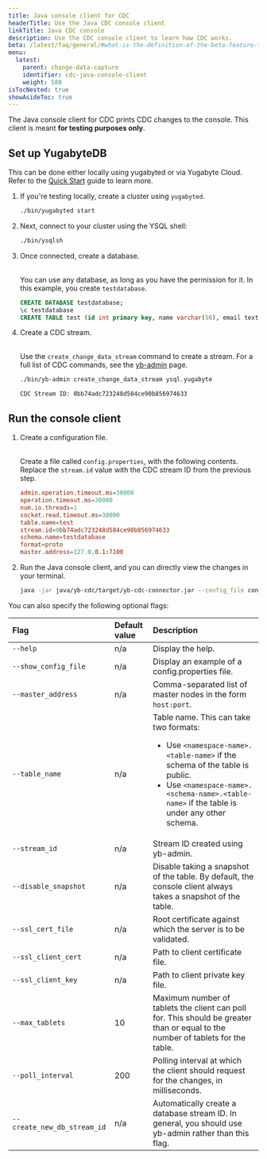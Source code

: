 ```yaml
---
title: Java console client for CDC
headerTitle: Use the Java CDC console client
linkTitle: Java CDC console
description: Use the CDC console client to learn how CDC works.
beta: /latest/faq/general/#what-is-the-definition-of-the-beta-feature-tag
menu:
  latest:
    parent: change-data-capture
    identifier: cdc-java-console-client
    weight: 580
isTocNested: true
showAsideToc: true
---
```


The Java console client for CDC prints CDC changes to the console. This client is meant **for testing purposes only**.

## Set up YugabyteDB

This can be done either locally using yugabyted or via Yugabyte Cloud. Refer to the [Quick Start](../../../quick-start/) guide to learn more.

1. If you're testing locally, create a cluster using `yugabyted`.

    ```sh
    ./bin/yugabyted start
    ```

1. Next, connect to your cluster using the YSQL shell:

    ```sh
    ./bin/ysqlsh
    ```

1. Once connected, create a database.

    \
    You can use any database, as long as you have the permission for it. In this example, you create `testdatabase`.

    ```sql
    CREATE DATABASE testdatabase;
    \c testdatabase
    CREATE TABLE test (id int primary key, name varchar(50), email text);
    ```

1. Create a CDC stream.

    \
    Use the `create_change_data_stream` command to create a stream. For a full list of CDC commands, see the [yb-admin](../../../admin/yb-admin/#change-data-capture-cdc-commands) page.

    ```sh
    ./bin/yb-admin create_change_data_stream ysql.yugabyte
    ```

    ```output
    CDC Stream ID: 0bb74adc723248d584ce90b856974633
    ```

## Run the console client

1. Create a configuration file.

    \
    Create a file called `config.properties`, with the following contents. Replace the `stream.id` value with the CDC stream ID from the previous step.

    ```conf
    admin.operation.timeout.ms=30000
    operation.timeout.ms=30000
    num.io.threads=1
    socket.read.timeout.ms=30000
    table.name=test
    stream.id=0bb74adc723248d584ce90b856974633
    schema.name=testdatabase
    format=proto
    master.address=127.0.0.1:7100
    ```

1. Run the Java console client, and you can directly view the changes in your terminal.

    ```bash
    java -jar java/yb-cdc/target/yb-cdc-connector.jar --config_file config.properties
    ```

You can also specify the following optional flags:

| Flag | Default value | Description |
| :--- | :------------ | :---------- |
| `--help` | n/a | Display the help. |
| `--show_config_file` | n/a | Display an example of a config.properties file. |
| `--master_address` | n/a | Comma-separated list of master nodes in the form `host:port`. |
| `--table_name` | n/a | Table name. This can take two formats:<ul><li>Use `<namespace-name>.<table-name>` if the schema of the table is public. <li>Use `<namespace-name>.<schema-name>.<table-name>` if the table is under any other schema.</ul>|
| `--stream_id` | n/a | Stream ID created using yb-admin. |
| `--disable_snapshot` | n/a | Disable taking a snapshot of the table. By default, the console client always takes a snapshot of the table. |
| `--ssl_cert_file` | n/a | Root certificate against which the server is to be validated. |
| `--ssl_client_cert` | n/a | Path to client certificate file. |
| `--ssl_client_key` | n/a | Path to client private key file. |
| `--max_tablets` | 10 | Maximum number of tablets the client can poll for. This should be greater than or equal to the number of tablets for the table. |
| `--poll_interval` | 200 | Polling interval at which the client should request for the changes, in milliseconds. |
| `--create_new_db_stream_id` | n/a | Automatically create a database stream ID. In general, you should use yb-admin rather than this flag. |
